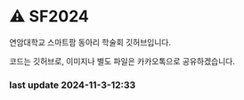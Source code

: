 # ⚠️ SF2024
연암대학교 스마트팜 동아리 학술회 깃허브입니다.

코드는 깃허브로, 이미지나 별도 파일은 카카오톡으로 공유하겠습니다.

### last update 2024-11-3-12:33


